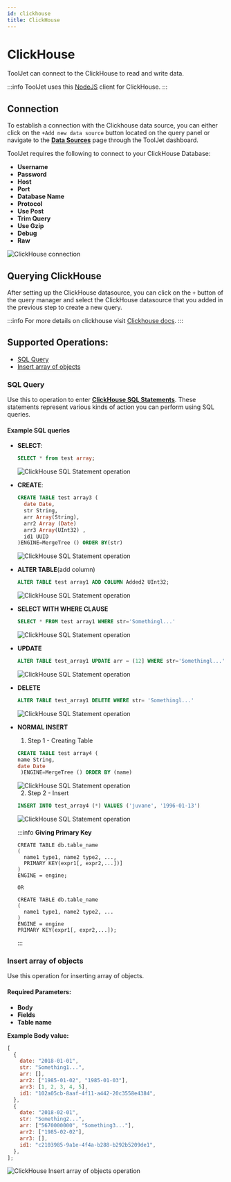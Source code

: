 ```yaml
---
id: clickhouse
title: ClickHouse
---
```


# ClickHouse

ToolJet can connect to the ClickHouse to read and write data.

:::info
ToolJet uses this [NodeJS](https://github.com/TimonKK/clickhouse) client for ClickHouse.
:::

## Connection

To establish a connection with the Clickhouse data source, you can either click on the `+Add new data source` button located on the query panel or navigate to the **[Data Sources](/docs/data-sources/overview)** page through the ToolJet dashboard.

ToolJet requires the following to connect to your ClickHouse Database:

- **Username**
- **Password**
- **Host**
- **Port**
- **Database Name**
- **Protocol**
- **Use Post**
- **Trim Query**
- **Use Gzip**
- **Debug**
- **Raw**

<img className="screenshot-full" src="/img/datasource-reference/clickhouse/connection.png" alt="ClickHouse connection" />

## Querying ClickHouse

After setting up the ClickHouse datasource, you can click on the `+` button of the query manager and select the ClickHouse datasource that you added in the previous step to create a new query.

:::info
For more details on clickhouse visit [Clickhouse docs](https://clickhouse.com/docs/en/quick-start).
:::

## Supported Operations:

- [SQL Query](#sql-query)
- [Insert array of objects](#supported-operations)

### SQL Query

Use this to operation to enter **[ClickHouse SQL Statements](https://clickhouse.com/docs/en/sql-reference/statements/)**. These statements represent various kinds of action you can perform using SQL queries.

#### Example SQL queries

- **SELECT**:

  ```sql
  SELECT * from test array;
  ```

  <div style={{textAlign: 'center'}}>

  <img className="screenshot-full" src="/img/datasource-reference/clickhouse/select.png" alt="ClickHouse SQL Statement operation" />

  </div>

- **CREATE**:

  ```sql
  CREATE TABLE test array3 (
  	date Date,
  	str String,
  	arr Array(String),
  	arr2 Array (Date)
  	arr3 Array(UInt32) ,
  	id1 UUID
  )ENGINE=MergeTree () ORDER BY(str)
  ```

  <div style={{textAlign: 'center'}}>

  <img className="screenshot-full" src="/img/datasource-reference/clickhouse/create.png" alt="ClickHouse SQL Statement operation" />

  </div>

- **ALTER TABLE**(add column)

  ```sql
  ALTER TABLE test array1 ADD COLUMN Added2 UInt32;
  ```

  <div style={{textAlign: 'center'}}>

  <img className="screenshot-full" src="/img/datasource-reference/clickhouse/alter.png" alt="ClickHouse SQL Statement operation" />

  </div>

- **SELECT WITH WHERE CLAUSE**

  ```sql
  SELECT * FROM test array1 WHERE str='Somethingl...'
  ```

  <div style={{textAlign: 'center'}}>

  <img className="screenshot-full" src="/img/datasource-reference/clickhouse/selectwithwhere.png" alt="ClickHouse SQL Statement operation" />

  </div>

- **UPDATE**

  ```sql
  ALTER TABLE test_array1 UPDATE arr = (12] WHERE str='Somethingl...'
  ```

  <div style={{textAlign: 'center'}}>

  <img className="screenshot-full" src="/img/datasource-reference/clickhouse/update.png" alt="ClickHouse SQL Statement operation" />

  </div>

- **DELETE**

  ```sql
  ALTER TABLE test_array1 DELETE WHERE str= 'Somethingl...'
  ```

  <div style={{textAlign: 'center'}}>

  <img className="screenshot-full" src="/img/datasource-reference/clickhouse/delete.png" alt="ClickHouse SQL Statement operation" />

  </div>

- **NORMAL INSERT**

  1.  Step 1 - Creating Table

  ```sql
  CREATE TABLE test array4 (
  name String,
  date Date
   )ENGINE=MergeTree () ORDER BY (name)
  ```

  <div style={{textAlign: 'center'}}>

  <img className="screenshot-full" src="/img/datasource-reference/clickhouse/step1.png" alt="ClickHouse SQL Statement operation" />

  </div>

  2.  Step 2 - Insert

  ```sql
  INSERT INTO test_array4 (*) VALUES ('juvane', '1996-01-13')
  ```

  <div style={{textAlign: 'center'}}>

  <img className="screenshot-full" src="/img/datasource-reference/clickhouse/step1.png" alt="ClickHouse SQL Statement operation" />

  </div>

  :::info
  **Giving Primary Key**

  ```
  CREATE TABLE db.table_name
  (
  	name1 type1, name2 type2, ...,
  	PRIMARY KEY(expr1[, expr2,...])]
  )
  ENGINE = engine;

  OR

  CREATE TABLE db.table_name
  (
  	name1 type1, name2 type2, ...
  )
  ENGINE = engine
  PRIMARY KEY(expr1[, expr2,...]);
  ```

  :::

### Insert array of objects

Use this operation for inserting array of objects.

#### Required Parameters:

- **Body**
- **Fields**
- **Table name**

**Example Body value:**

```javascript
[
  {
    date: "2018-01-01",
    str: "Something1...",
    arr: [],
    arr2: ["1985-01-02", "1985-01-03"],
    arr3: [1, 2, 3, 4, 5],
    id1: "102a05cb-8aaf-4f11-a442-20c3558e4384",
  },
  {
    date: "2018-02-01",
    str: "Something2...",
    arr: ["5670000000", "Something3..."],
    arr2: ["1985-02-02"],
    arr3: [],
    id1: "c2103985-9a1e-4f4a-b288-b292b5209de1",
  },
];
```

<img className="screenshot-full" src="/img/datasource-reference/clickhouse/insertarray.png" alt="ClickHouse Insert array of objects operation" />
